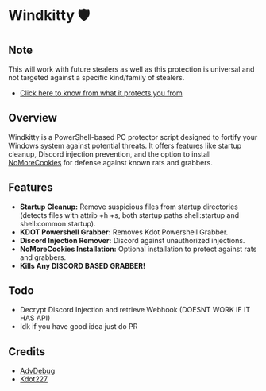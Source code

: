 # Windkitty 🛡️

## Note 
This will work with future stealers as well as this protection is universal and not targeted against a specific kind/family of stealers.
- [Click here to know from what it protects you from](https://github.com/EvilBytecode/Cybershield-/blob/main/info/Protectsfrom.md)

## Overview

Windkitty is a PowerShell-based PC protector script designed to fortify your Windows system against potential threats. It offers features like startup cleanup, Discord injection prevention, and the option to install [NoMoreCookies](https://github.com/AdvDebug/NoMoreCookies/tree/NoMoreCookies_2.3) for defense against known rats and grabbers.

## Features

- **Startup Cleanup:** Remove suspicious files from startup directories (detects files with attrib +h +s, both startup paths shell:startup and shell:common startup).
- **KDOT Powershell Grabber:** Removes Kdot Powershell Grabber.
- **Discord Injection Remover:**  Discord against unauthorized injections.
- **NoMoreCookies Installation:** Optional installation to protect against rats and grabbers.
- **Kills Any DISCORD BASED GRABBER!**

## Todo 
- Decrypt Discord Injection and retrieve Webhook (DOESNT WORK IF IT HAS API)
- Idk if you have good idea just do PR


## Credits
- [AdvDebug](https://github.com/AdvDebug/NoMoreCookies)
- [Kdot227](https://github.com/ChildrenOfYahweh/Powershell-Token-Grabber)

